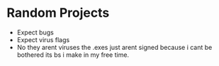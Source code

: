 # Random Projects 
- Expect bugs
- Expect virus flags
- No they arent viruses the .exes just arent signed because i cant be bothered its bs i make in my free time.

